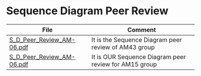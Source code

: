 # Sequence Diagram Peer Review

| File                                                                                                                                                             | Comment                                               |
|------------------------------------------------------------------------------------------------------------------------------------------------------------------|-------------------------------------------------------|
| [S_D_Peer_Review_AM-06.pdf](https://github.com/federicodeintrona/IS23-AM06/blob/main/Peer%20Review/Sequence%20Diagram%20Peer%20Review/S_D_Peer_Review_AM-06.pdf) | It is the Sequence Diagram peer review of AM43 group  |
| [S_D_Peer_Review_AM-06.pdf](https://github.com/federicodeintrona/IS23-AM06/blob/main/Peer%20Review/Sequence%20Diagram%20Peer%20Review/S_D_Peer_Review_AM-15.pdf) | It is OUR Sequence Diagram peer review for AM15 group |
